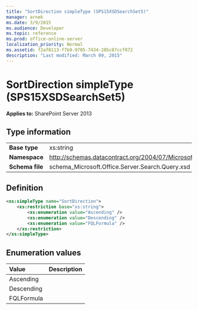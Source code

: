 ```yaml
---
title: "SortDirection simpleType (SPS15XSDSearchSet5)"
manager: arnek
ms.date: 3/9/2015
ms.audience: Developer
ms.topic: reference
ms.prod: office-online-server
localization_priority: Normal
ms.assetid: f2af8113-f7b9-9705-7434-285c87ccf072
description: "Last modified: March 09, 2015"
---
```


# SortDirection simpleType (SPS15XSDSearchSet5)

 
  
 **Applies to:** SharePoint Server 2013
  
## Type information

|||
|:-----|:-----|
|**Base type** <br/> |xs:string  <br/> |
|**Namespace** <br/> |http://schemas.datacontract.org/2004/07/Microsoft.Office.Server.Search.Query  <br/> |
|**Schema file** <br/> |schema_Microsoft.Office.Server.Search.Query.xsd  <br/> |
   
## Definition

```XML
<xs:simpleType name="SortDirection">
    <xs:restriction base="xs:string">
        <xs:enumeration value="Ascending" />
        <xs:enumeration value="Descending" />
        <xs:enumeration value="FQLFormula" />
    </xs:restriction>
</xs:simpleType>

```

## Enumeration values

|**Value**|**Description**|
|:-----|:-----|
|Ascending  <br/> ||
|Descending  <br/> ||
|FQLFormula  <br/> ||
   

